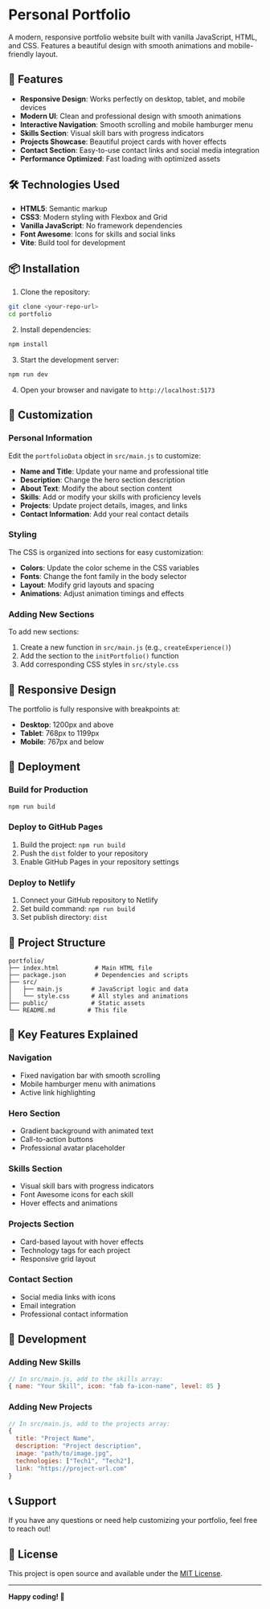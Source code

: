 # Personal Portfolio

A modern, responsive portfolio website built with vanilla JavaScript, HTML, and CSS. Features a beautiful design with smooth animations and mobile-friendly layout.

## 🚀 Features

- **Responsive Design**: Works perfectly on desktop, tablet, and mobile devices
- **Modern UI**: Clean and professional design with smooth animations
- **Interactive Navigation**: Smooth scrolling and mobile hamburger menu
- **Skills Section**: Visual skill bars with progress indicators
- **Projects Showcase**: Beautiful project cards with hover effects
- **Contact Section**: Easy-to-use contact links and social media integration
- **Performance Optimized**: Fast loading with optimized assets

## 🛠️ Technologies Used

- **HTML5**: Semantic markup
- **CSS3**: Modern styling with Flexbox and Grid
- **Vanilla JavaScript**: No framework dependencies
- **Font Awesome**: Icons for skills and social links
- **Vite**: Build tool for development

## 📦 Installation

1. Clone the repository:
```bash
git clone <your-repo-url>
cd portfolio
```

2. Install dependencies:
```bash
npm install
```

3. Start the development server:
```bash
npm run dev
```

4. Open your browser and navigate to `http://localhost:5173`

## 🎨 Customization

### Personal Information
Edit the `portfolioData` object in `src/main.js` to customize:

- **Name and Title**: Update your name and professional title
- **Description**: Change the hero section description
- **About Text**: Modify the about section content
- **Skills**: Add or modify your skills with proficiency levels
- **Projects**: Update project details, images, and links
- **Contact Information**: Add your real contact details

### Styling
The CSS is organized into sections for easy customization:

- **Colors**: Update the color scheme in the CSS variables
- **Fonts**: Change the font family in the body selector
- **Layout**: Modify grid layouts and spacing
- **Animations**: Adjust animation timings and effects

### Adding New Sections
To add new sections:

1. Create a new function in `src/main.js` (e.g., `createExperience()`)
2. Add the section to the `initPortfolio()` function
3. Add corresponding CSS styles in `src/style.css`

## 📱 Responsive Design

The portfolio is fully responsive with breakpoints at:
- **Desktop**: 1200px and above
- **Tablet**: 768px to 1199px
- **Mobile**: 767px and below

## 🚀 Deployment

### Build for Production
```bash
npm run build
```

### Deploy to GitHub Pages
1. Build the project: `npm run build`
2. Push the `dist` folder to your repository
3. Enable GitHub Pages in your repository settings

### Deploy to Netlify
1. Connect your GitHub repository to Netlify
2. Set build command: `npm run build`
3. Set publish directory: `dist`

## 📄 Project Structure

```
portfolio/
├── index.html          # Main HTML file
├── package.json        # Dependencies and scripts
├── src/
│   ├── main.js        # JavaScript logic and data
│   └── style.css      # All styles and animations
├── public/            # Static assets
└── README.md         # This file
```

## 🎯 Key Features Explained

### Navigation
- Fixed navigation bar with smooth scrolling
- Mobile hamburger menu with animations
- Active link highlighting

### Hero Section
- Gradient background with animated text
- Call-to-action buttons
- Professional avatar placeholder

### Skills Section
- Visual skill bars with progress indicators
- Font Awesome icons for each skill
- Hover effects and animations

### Projects Section
- Card-based layout with hover effects
- Technology tags for each project
- Responsive grid layout

### Contact Section
- Social media links with icons
- Email integration
- Professional contact information

## 🔧 Development

### Adding New Skills
```javascript
// In src/main.js, add to the skills array:
{ name: "Your Skill", icon: "fab fa-icon-name", level: 85 }
```

### Adding New Projects
```javascript
// In src/main.js, add to the projects array:
{
  title: "Project Name",
  description: "Project description",
  image: "path/to/image.jpg",
  technologies: ["Tech1", "Tech2"],
  link: "https://project-url.com"
}
```

## 📞 Support

If you have any questions or need help customizing your portfolio, feel free to reach out!

## 📄 License

This project is open source and available under the [MIT License](LICENSE).

---

**Happy coding! 🎉** 